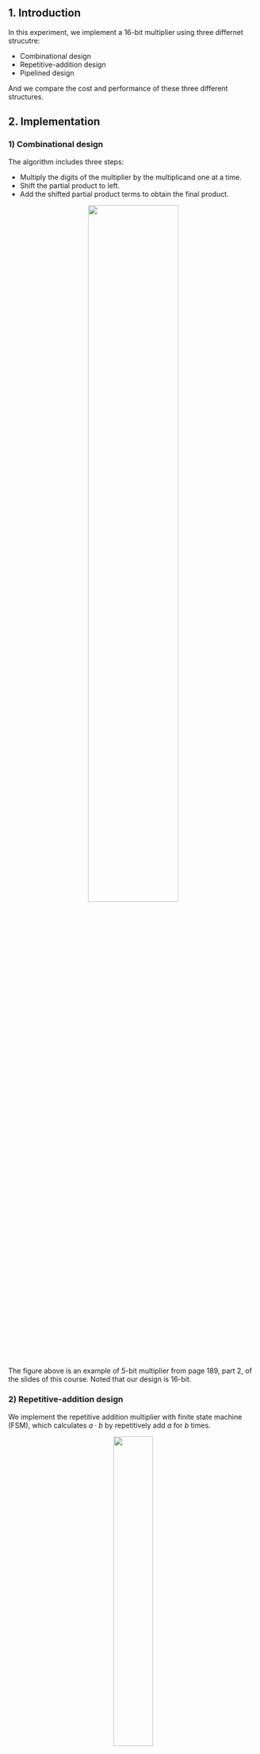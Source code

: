 ## 1. Introduction
In this experiment, we implement a 16-bit multiplier using three differnet strucutre:
- Combinational design
- Repetitive-addition design
- Pipelined design

And we compare the cost and performance of these three different structures.

## 2. Implementation
### 1) Combinational design
The algorithm includes three steps:
- Multiply the digits of the multiplier by the multiplicand one at a time.
- Shift the partial product to left.
- Add the shifted partial product terms to obtain the final product.
<div align=center>
<img src="figs/imp1.png" width = 60%>
</div>
The figure above is an example of 5-bit multiplier from page 189, part 2, of the slides of this course. Noted that our design is 16-bit.

### 2) Repetitive-addition design
We implement the repetitive addition multiplier with finite state machine (FSM), which calculates $a \cdot b$ by repetitively add $a$ for $b$ times.
<div align=center>
<img src="figs/imp2.png" width = 40%>
</div>
The figure above is an ASM chart of our design.

### 3) Pipelined design
We divide the chain of addition of partial preoducts into stages of similar propagation delays. And insert registers for these signals in the boundary.

<div align=center>
<img src="figs/imp3.png" width = 80%>
</div>
The figure above is an example of the pipelined design of a 5-bit multiplier from page 317, part 2 of the slides of this course. Noted that our design is 16-bit. And our design can easily be converted to n-bit multiplier with the utilization of generic.

## 3. Comparison
### a. Schematic comparison
(1) Combinational design
<div align=center>
<img src="figs/sch1.png"/>
</div>
(2) Repetitive-addition design
<div align=center>
<img src="figs/sch2.png"/>
</div>
(3) Pipelined design
<div align=center>
<img src="figs/sch3.png"/>
</div>

**Discussions:**

The schematic of the repetitive-addition design is more complex than that of the combinational design, especially in the width of the circuit. This is because the combinational design is a simple combinational logic circuit and the repetitive-addition design is a sequential logic circuit, which consists of some registers and feedback signal.

The schematic of the pipelined design is much more comlex than that of the other two, since large amount of registers are utilized to store the data temporarily and realize the pepeline structure.

### b. Timing comparison
We compare the timing of these three designs with post-systhesis timing simulation. 

(1) Combinational design
<div align=center>
<img src="figs/sim1.png"/>
</div>
For the combinational circuit, the circuit needs approximately 23ns to respond to the input change and get a stable output.

(2) Repetitive-addition design
<div align=center>
<img src="figs/sim2.png"/>
</div>

|Experiment No.   | a (in decimal)| b(in decimal) | time for computing (approximately)|
| ----------- | ----------- | --------- | --------  |
|1           |    5         |     5     | 80ns   |
|2           |    64         |     4    | 60ns |
|3           |    4         |     64    | 660ns |

For the repetitive-addition design, because it is a sequential logic circuit, the response time is related to the number of clocks that the computation requires. The time cost is approximately the number of times of addition (i.e. the value of b) plus clock period since it is realized by repetitive addition.

(3) Pipelined design
<div align=center>
<img src="figs/sim3.png"/>
</div>

The pipelined design can significantly increase the throughput of the multiplier. The time cost for one calculation is approximately 15ns. And the minimum interval $T_c$ between two inputs is 10ns, that is, one clock period, which means that we can input next number 10ns' later than last input.

- Propagation delay:

$$
T_{pipe} = 15T_c = 15 \cdot 10ns = 150ns.
$$

- Throughput:

$$
\lim_{k \to \infty}\frac{k}{15T_c+kT_c} = \frac{1}{Tc} = \frac{1}{10ns} = 10^8 s^{-1}.
$$

**Discussions:**

- The combinational design is a combinational logic circuit with combinational circuit testbench, while the other two designs are sequential logic circuits with sequential circuit testbench, so that the combinational design is not comparable with other two designs in terms of timing simulation.

- For the repetitive-addition design, the time cost for one computation is related to the input (i.e. the value of $b$) since $b$ will affect the time of multiplication, while for the pipelined design the time cost for one computation is fixed since the time for multiplication and addition is fixed whatever the input is. Thus, different design structure leads to different timing.

- For the pipelined design, the throughput can be significantly increased since it can receive a new input even before the last calculation finished. But for the repetitive-addition design, one cannot input another number until the last calculation completes.
 
 ## 4. Summary
In this experiment, we implement a 16-bit multiplier using three differnet strucutre: combinational design, repetitive-addition design and pipelined design. And we also compare the cost and performance of these three different structures. Through this experiment we realize the effect of the circuit design to its perfromance, even the logic of the code in high-level language is the same. 

## 5. Acknowledgement
- Three figures in senction ```2.Implementation``` is cut from the lecture slides of EE332 at SUSTech, by Prof. Yajun Yu.

- Some codes of pipelined design is provided by Yufei Wu.
